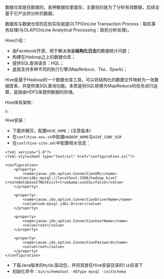 数据仓库是存数据的，各种数据往里面存，主要目的是为了分析有效数据，后续会基于它产出供分析的数据。



数据库与数据仓库的区别实际就是OLTP(OnLine Transaction Process：联机事务处理)与OLAP(OnLine Analytical Processing：联机分析处理)。







Hive介绍：

* 由Facebook开源，用于解决海量**结构化日志**的数据统计问题；
* 构建在Hadoop之上的数据仓库；
* 提供SQL查询语言：HQL；
* 底层支持多种不同的执行引擎(MapReduce、Tez、Spark)；



Hive是基于Hadoop的一个数据仓库工具，可以将结构化的数据文件映射为一张数据库表，并提供类SQL查询功能。本质是将SQL转换为MapReduce的任务进行运算，底层由HDFS来提供数据的存储。



Hive体系架构：

<img src="D:\笔记\大数据\Hive\asset\hive体系架构.png" style="zoom:60%;" />



Hive安装：

* 下载并解压，配置`HIVE_HOME`；(注意版本)
* 在`conf/hive-env.sh`中配置`HADOOP_HOME`与`HIVE_CONF_DIR`
* 在`conf/hive-site.xml`中配置相关信息：

```
<?xml version="1.0"?>
<?xml-stylesheet type="text/xsl" href="configuration.xsl"?>

<configuration>
	<property>
  		<name>javax.jdo.option.ConnectionURL</name>
  	<value>jdbc:mysql://localhost:3306/hadoop_hive?createDatabaseIfNotExist=true&amp;useSSL=false</value>
	</property>

	<property>
  		<name>javax.jdo.option.ConnectionDriverName</name>
  		<value>com.mysql.jdbc.Driver</value>
	</property>

	<property>
  		<name>javax.jdo.option.ConnectionUserName</name>
  		<value>root</value>
	</property>

	<property>
  		<name>javax.jdo.option.ConnectionPassword</name>
  		<value>root</value>
	</property>
</configuration>
```



* 下载Java版本的`MySQL`驱动包，并将其放在Hive安装目录的`lib`目录下
* 初始化命令：`bin/schematool -dbType mysql -initSchema`